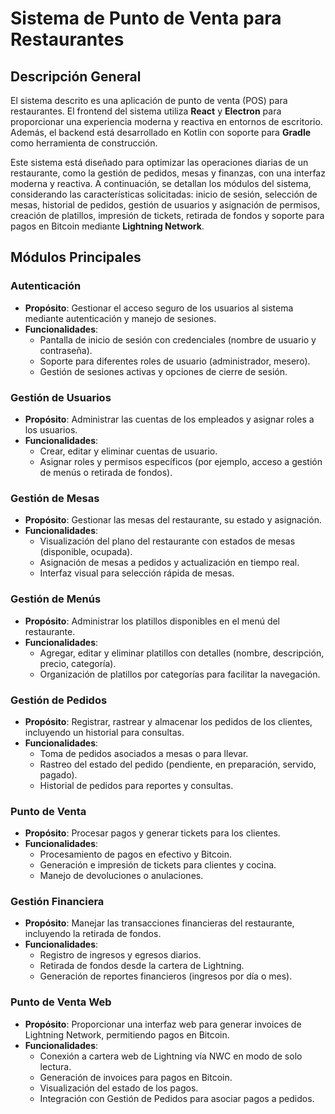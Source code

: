 # Sistema de Punto de Venta para Restaurantes

## Descripción General

El sistema descrito es una aplicación de punto de venta (POS) para restaurantes.
El frontend del sistema utiliza **React** y **Electron** para proporcionar una experiencia moderna y reactiva en entornos de escritorio. Además, el backend está desarrollado en Kotlin con soporte para **Gradle** como herramienta de construcción.

Este sistema está diseñado para optimizar las operaciones diarias de un restaurante, como la gestión de pedidos, mesas y finanzas, con una interfaz moderna y reactiva. A continuación, se detallan los módulos del sistema, considerando las características solicitadas: inicio de sesión, selección de mesas, historial de pedidos, gestión de usuarios y asignación de permisos, creación de platillos, impresión de tickets, retirada de fondos y soporte para pagos en Bitcoin mediante **Lightning Network**. 

## Módulos Principales

### Autenticación
- **Propósito**: Gestionar el acceso seguro de los usuarios al sistema mediante autenticación y manejo de sesiones.
- **Funcionalidades**:
  - Pantalla de inicio de sesión con credenciales (nombre de usuario y contraseña).
  - Soporte para diferentes roles de usuario (administrador, mesero).
  - Gestión de sesiones activas y opciones de cierre de sesión.

### Gestión de Usuarios
- **Propósito**: Administrar las cuentas de los empleados y asignar roles a los usuarios.
- **Funcionalidades**:
  - Crear, editar y eliminar cuentas de usuario.
  - Asignar roles y permisos específicos (por ejemplo, acceso a gestión de menús o retirada de fondos).

### Gestión de Mesas
- **Propósito**: Gestionar las mesas del restaurante, su estado y asignación.
- **Funcionalidades**:
  - Visualización del plano del restaurante con estados de mesas (disponible, ocupada).
  - Asignación de mesas a pedidos y actualización en tiempo real.
  - Interfaz visual para selección rápida de mesas.

### Gestión de Menús
- **Propósito**: Administrar los platillos disponibles en el menú del restaurante.
- **Funcionalidades**:
  - Agregar, editar y eliminar platillos con detalles (nombre, descripción, precio, categoría).
  - Organización de platillos por categorías para facilitar la navegación.

### Gestión de Pedidos
- **Propósito**: Registrar, rastrear y almacenar los pedidos de los clientes, incluyendo un historial para consultas.
- **Funcionalidades**:
  - Toma de pedidos asociados a mesas o para llevar.
  - Rastreo del estado del pedido (pendiente, en preparación, servido, pagado).
  - Historial de pedidos para reportes y consultas.

### Punto de Venta
- **Propósito**: Procesar pagos y generar tickets para los clientes.
- **Funcionalidades**:
  - Procesamiento de pagos en efectivo y Bitcoin.
  - Generación e impresión de tickets para clientes y cocina.
  - Manejo de devoluciones o anulaciones.

### Gestión Financiera
- **Propósito**: Manejar las transacciones financieras del restaurante, incluyendo la retirada de fondos.
- **Funcionalidades**:
  - Registro de ingresos y egresos diarios.
  - Retirada de fondos desde la cartera de Lightning.
  - Generación de reportes financieros (ingresos por día o mes).

### Punto de Venta Web
- **Propósito**: Proporcionar una interfaz web para generar invoices de Lightning Network, permitiendo pagos en Bitcoin.
- **Funcionalidades**:
  - Conexión a cartera web de Lightning vía NWC en modo de solo lectura.
  - Generación de invoices para pagos en Bitcoin.
  - Visualización del estado de los pagos.
  - Integración con Gestión de Pedidos para asociar pagos a pedidos.
